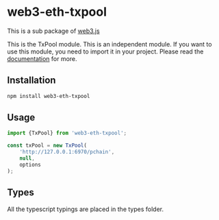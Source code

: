 # web3-eth-txpool

This is a sub package of [web3.js][repo]

This is the TxPool module. This is an independent module. If you want to use this module, you need to import it in your project.
Please read the [documentation][docs] for more.

## Installation

```bash
npm install web3-eth-txpool
```

## Usage

```js
import {TxPool} from 'web3-eth-txpool';

const txPool = new TxPool(
    'http://127.0.0.1:6970/pchain',
    null,
    options
);
```

## Types

All the typescript typings are placed in the types folder.

[docs]: https://pweb3js.readthedocs.io/en/latest/
[repo]: https://github.com/pchain-org/pweb3
